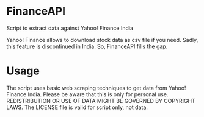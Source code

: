 FinanceAPI
==========

Script to extract data against Yahoo! Finance India

Yahoo! Finance allows to download stock data as csv file if you need. Sadly, this feature is discontinued in India. So, FinanceAPI fills the gap.

# Usage
The script uses basic web scraping techniques to get data from Yahoo! Finance India. Please be aware that this is only for personal use. REDISTRIBUTION OR USE OF DATA MIGHT BE GOVERNED BY COPYRIGHT LAWS. The LICENSE file is valid for script only, not data.